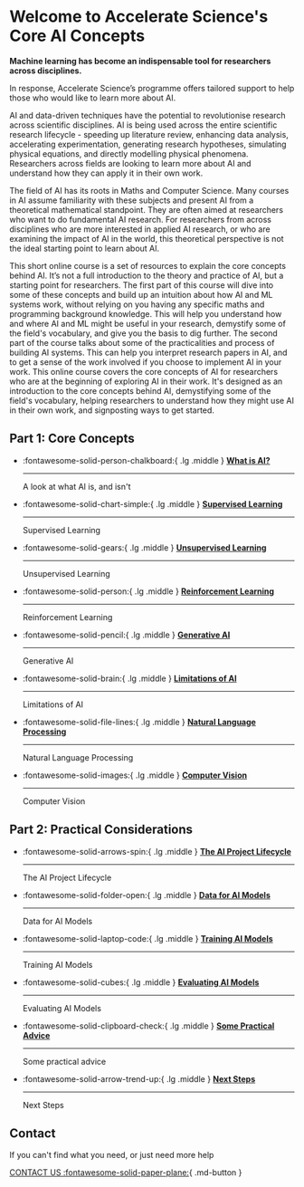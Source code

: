 # Welcome to Accelerate Science's Core AI Concepts

**Machine learning has become an indispensable tool for researchers across disciplines.**

In response, Accelerate Science’s programme offers tailored support to help those who would like to learn more about AI. 

AI and data-driven techniques have the potential to revolutionise research across scientific disciplines. AI is being used across the entire scientific research lifecycle - speeding up literature review, enhancing data analysis, accelerating experimentation, generating research hypotheses, simulating physical equations, and directly modelling physical phenomena. Researchers across fields are looking to learn more about AI and understand how they can apply it in their own work.

The field of AI has its roots in Maths and Computer Science. Many courses in AI assume familiarity with these subjects and present AI from a theoretical mathematical standpoint. They are often aimed at researchers who want to do fundamental AI research. For researchers from across disciplines who are more interested in applied AI research, or who are examining the impact of AI in the world, this theoretical perspective is not the ideal starting point to learn about AI.

This short online course is a set of resources to explain the core concepts behind AI. It’s not a full introduction to the theory and practice of AI, but a starting point for researchers. The first part of this course will dive into some of these concepts and build up an intuition about how AI and ML systems work, without relying on you having any specific maths and programming background knowledge. This will help you understand how and where AI and ML might be useful in your research, demystify some of the field's vocabulary, and give you the basis to dig further. The second part of the course talks about some of the practicalities and process of building AI systems. This can help you interpret research papers in AI, and to get a sense of the work involved if you choose to implement AI in your work. This online course covers the core concepts of AI for researchers who are at the beginning of exploring AI in their work. It's designed as an introduction to the core concepts behind AI, demystifying some of the field's vocabulary, helping researchers to understand how they might use AI in their own work, and signposting ways to get started. 


## Part 1: Core Concepts

<div class="grid cards" markdown>

-   :fontawesome-solid-person-chalkboard:{ .lg .middle } [__What is AI?__](what-is-ai.md)

    ---
    A look at what AI is, and isn't

</div>



<div class="grid cards" markdown>

-   :fontawesome-solid-chart-simple:{ .lg .middle } [__Supervised Learning__](supervised-learning.md)

    ---
    Supervised Learning

</div>


<div class="grid cards" markdown>

-   :fontawesome-solid-gears:{ .lg .middle } [__Unsupervised Learning__](unsupervised-learning.md)

    ---
    Unsupervised Learning

</div>


<div class="grid cards" markdown>

-   :fontawesome-solid-person:{ .lg .middle } [__Reinforcement Learning__](reinforcement-learning.md)

    ---
    Reinforcement Learning

</div>

<div class="grid cards" markdown>

-   :fontawesome-solid-pencil:{ .lg .middle } [__Generative AI__](generative-ai.md)

    ---
    Generative AI

</div>

<div class="grid cards" markdown>

-   :fontawesome-solid-brain:{ .lg .middle } [__Limitations of AI__](limitations-of-ai.md)

    ---
    Limitations of AI

</div>


<div class="grid cards" markdown>

-   :fontawesome-solid-file-lines:{ .lg .middle } [__Natural Language Processing__](nlp.md)

    ---
    Natural Language Processing

</div>

<div class="grid cards" markdown>

-   :fontawesome-solid-images:{ .lg .middle } [__Computer Vision__](image.md)

    ---
    Computer Vision

</div>


## Part 2: Practical Considerations

<div class="grid cards" markdown>

-   :fontawesome-solid-arrows-spin:{ .lg .middle } [__The AI Project Lifecycle__](ai-project-lifecycle.md)

    ---
    The AI Project Lifecycle

</div>

<div class="grid cards" markdown>

-   :fontawesome-solid-folder-open:{ .lg .middle } [__Data for AI Models__](data.md)

    ---
    Data for AI Models

</div>

<div class="grid cards" markdown>

-   :fontawesome-solid-laptop-code:{ .lg .middle } [__Training AI Models__](training.md)

    ---
    Training AI Models

</div>

<div class="grid cards" markdown>

-   :fontawesome-solid-cubes:{ .lg .middle } [__Evaluating AI Models__](evaluating.md)

    ---
    Evaluating AI Models

</div>






<div class="grid cards" markdown>

-   :fontawesome-solid-clipboard-check:{ .lg .middle } [__Some Practical Advice__](practical.md)

    ---
    Some practical advice

</div>


<div class="grid cards" markdown>

-   :fontawesome-solid-arrow-trend-up:{ .lg .middle } [__Next Steps__](next-steps.md)

    ---
    Next Steps

</div>


## Contact
If you can't find what you need, or just need more help

[CONTACT US :fontawesome-solid-paper-plane:](mailto:accelerate-mle@cst.cam.ac.uk){ .md-button }